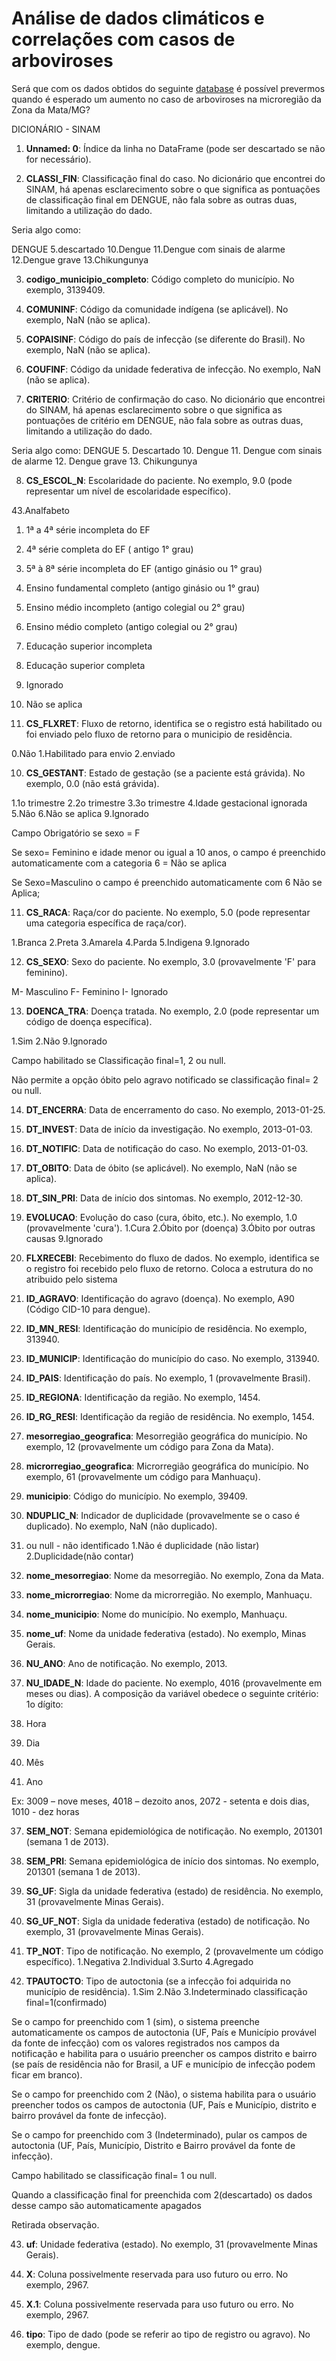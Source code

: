 
# Análise de dados climáticos e correlações com casos de arboviroses

Será que com os dados obtidos do seguinte [database](https://www.kaggle.com/datasets/joaopedromedeiros/climatechikungunya-zika-and-dengue?select=all_arb_cid.csv) é possível prevermos quando é esperado um aumento no caso de arboviroses na microregião da Zona da Mata/MG?

DICIONÁRIO - SINAM

1. **Unnamed: 0**: Índice da linha no DataFrame (pode ser descartado se não for necessário).

2. **CLASSI_FIN**: Classificação final do caso. No dicionário que encontrei do SINAM, há apenas esclarecimento sobre o que significa as pontuações de classificação final em DENGUE, não fala sobre as outras duas, limitando a utilização do dado.

Seria algo como:

DENGUE
5.descartado
10.Dengue
11.Dengue com sinais de alarme
12.Dengue grave
13.Chikungunya

3. **codigo_municipio_completo**: Código completo do município. No exemplo, 3139409.

4. **COMUNINF**: Código da comunidade indígena (se aplicável). No exemplo, NaN (não se aplica).

5. **COPAISINF**: Código do país de infecção (se diferente do Brasil). No exemplo, NaN (não se aplica).

6. **COUFINF**: Código da unidade federativa de infecção. No exemplo, NaN (não se aplica).

7. **CRITERIO**: Critério de confirmação do caso. No dicionário que encontrei do SINAM, há apenas esclarecimento sobre o que significa as pontuações de critério em DENGUE, não fala sobre as outras duas, limitando a utilização do dado.

Seria algo como:
DENGUE
5. Descartado
10. Dengue
11. Dengue com sinais de alarme
12. Dengue grave
13. Chikungunya

8. **CS_ESCOL_N**: Escolaridade do paciente. No exemplo, 9.0 (pode representar um nível de escolaridade específico).

43.Analfabeto  
1. 1ª a 4ª série incompleta do EF 
2. 4ª série completa do EF ( antigo 1° grau) 
3. 5ª à 8ª série incompleta do 
EF (antigo ginásio ou 1° grau) 
4. Ensino fundamental completo (antigo ginásio ou 1° grau) 
5. Ensino médio incompleto (antigo colegial ou 2° grau) 
6. Ensino médio completo (antigo colegial ou 2° grau) 
7. Educação superior incompleta  
8. Educação superior completa  
9. Ignorado 
10. Não se aplica 

9. **CS_FLXRET**: Fluxo de retorno, identifica se o registro está habilitado ou foi enviado pelo fluxo de retorno para o municipio de residência.

0.Não
1.Habilitado para envio
2.enviado

10. **CS_GESTANT**: Estado de gestação (se a paciente está grávida). No exemplo, 0.0 (não está grávida).

1.1o trimestre
2.2o trimestre
3.3o trimestre
4.Idade gestacional ignorada
5.Não
6.Não se aplica
9.Ignorado


Campo Obrigatório se sexo = F 
 
Se sexo= Feminino e idade 
menor ou igual a 10 anos, o 
campo é preenchido 
automaticamente com a 
categoria 6 = Não se aplica 
 
Se Sexo=Masculino o campo é
preenchido automaticamente
com 6 Não se Aplica;

11. **CS_RACA**: Raça/cor do paciente. No exemplo, 5.0 (pode representar uma categoria específica de raça/cor).

1.Branca
2.Preta
3.Amarela
4.Parda
5.Indigena
9.Ignorado

12. **CS_SEXO**: Sexo do paciente. No exemplo, 3.0 (provavelmente 'F' para feminino).

M- Masculino 
F- Feminino 
I- Ignorado 

13. **DOENCA_TRA**: Doença tratada. No exemplo, 2.0 (pode representar um código de doença específica).

1.Sim
2.Não
9.Ignorado

Campo habilitado se 
Classificação final=1, 2 ou null. 
 
Não permite a opção óbito pelo 
agravo notificado se 
classificação final= 2 ou null. 

14. **DT_ENCERRA**: Data de encerramento do caso. No exemplo, 2013-01-25.

15. **DT_INVEST**: Data de início da investigação. No exemplo, 2013-01-03.

16. **DT_NOTIFIC**: Data de notificação do caso. No exemplo, 2013-01-03.

17. **DT_OBITO**: Data de óbito (se aplicável). No exemplo, NaN (não se aplica).

18. **DT_SIN_PRI**: Data de início dos sintomas. No exemplo, 2012-12-30.

19. **EVOLUCAO**: Evolução do caso (cura, óbito, etc.). No exemplo, 1.0 (provavelmente 'cura').
1.Cura
2.Óbito por (doença)
3.Óbito por outras causas
9.Ignorado

20. **FLXRECEBI**: Recebimento do fluxo de dados. No exemplo, identifica se o registro foi recebido pelo fluxo de retorno. Coloca a estrutura do no atribuido pelo sistema

21. **ID_AGRAVO**: Identificação do agravo (doença). No exemplo, A90 (Código CID-10 para dengue).

22. **ID_MN_RESI**: Identificação do município de residência. No exemplo, 313940.

23. **ID_MUNICIP**: Identificação do município do caso. No exemplo, 313940.

24. **ID_PAIS**: Identificação do país. No exemplo, 1 (provavelmente Brasil).

25. **ID_REGIONA**: Identificação da região. No exemplo, 1454.

26. **ID_RG_RESI**: Identificação da região de residência. No exemplo, 1454.

27. **mesorregiao_geografica**: Mesorregião geográfica do município. No exemplo, 12 (provavelmente um código para Zona da Mata).

28. **microrregiao_geografica**: Microrregião geográfica do município. No exemplo, 61 (provavelmente um código para Manhuaçu).

29. **municipio**: Código do município. No exemplo, 39409.

30. **NDUPLIC_N**: Indicador de duplicidade (provavelmente se o caso é duplicado). No exemplo, NaN (não duplicado).
0. ou null - não identificado
1.Não é duplicidade (não listar)
2.Duplicidade(não contar)

31. **nome_mesorregiao**: Nome da mesorregião. No exemplo, Zona da Mata.

32. **nome_microrregiao**: Nome da microrregião. No exemplo, Manhuaçu.

33. **nome_municipio**: Nome do município. No exemplo, Manhuaçu.

34. **nome_uf**: Nome da unidade federativa (estado). No exemplo, Minas Gerais.

35. **NU_ANO**: Ano de notificação. No exemplo, 2013.

36. **NU_IDADE_N**: Idade do paciente. No exemplo, 4016 (provavelmente em meses ou dias).
A composição da variável 
obedece o seguinte critério: 1o dígito: 
1. Hora 
2. Dia 
3. Mês 
4. Ano 
 
Ex: 
3009 – nove meses, 
4018 – dezoito anos, 
2072 - setenta e dois dias, 
1010 - dez horas

37. **SEM_NOT**: Semana epidemiológica de notificação. No exemplo, 201301 (semana 1 de 2013).

38. **SEM_PRI**: Semana epidemiológica de início dos sintomas. No exemplo, 201301 (semana 1 de 2013).

39. **SG_UF**: Sigla da unidade federativa (estado) de residência. No exemplo, 31 (provavelmente Minas Gerais).

40. **SG_UF_NOT**: Sigla da unidade federativa (estado) de notificação. No exemplo, 31 (provavelmente Minas Gerais).

41. **TP_NOT**: Tipo de notificação. No exemplo, 2 (provavelmente um código específico).
1.Negativa
2.Individual
3.Surto
4.Agregado

42. **TPAUTOCTO**: Tipo de autoctonia (se a infecção foi adquirida no município de residência). 
1.Sim
2.Não
3.Indeterminado
classificação final=1(confirmado) 
 
Se o campo for preenchido com 
1 (sim), o sistema preenche 
automaticamente os campos de 
autoctonia (UF, País e Município 
provável da fonte de infecção) 
com os valores registrados nos 
campos da notificação e habilita 
para o usuário preencher os 
campos distrito e bairro (se país 
de residência não for Brasil, a 
UF e município de infecção 
podem ficar em branco). 
 
Se o campo for preenchido com 
2 (Não), o sistema  habilita para 
o usuário preencher todos os 
campos de autoctonia (UF, País 
e Município, distrito e bairro 
provável da fonte de infecção). 
 
Se o campo for preenchido com 
3 (Indeterminado), pular os 
campos de autoctonia (UF, País, 
 Município, Distrito e Bairro 
provável da fonte de infecção). 
 
Campo habilitado se 
classificação final= 1 ou null. 
 
Quando a classificação final for 
preenchida com 2(descartado) 
os dados desse campo são 
automaticamente apagados 
 
Retirada observação. 


43. **uf**: Unidade federativa (estado). No exemplo, 31 (provavelmente Minas Gerais).

44. **X**: Coluna possivelmente reservada para uso futuro ou erro. No exemplo, 2967.

45. **X.1**: Coluna possivelmente reservada para uso futuro ou erro. No exemplo, 2967.

46. **tipo**: Tipo de dado (pode se referir ao tipo de registro ou agravo). No exemplo, dengue.

